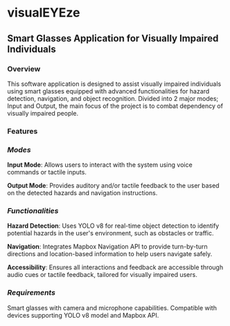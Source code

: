 # visualEYEze
## Smart Glasses Application for Visually Impaired Individuals

### Overview

This software application is designed to assist visually impaired individuals using smart glasses equipped with advanced functionalities for hazard detection, navigation, and object recognition.
Divided into 2 major modes; Input and Output, the main focus of the project is to combat dependency of visually impaired people.

### Features
### *Modes*

**Input Mode**: Allows users to interact with the system using voice commands or tactile inputs.

**Output Mode**: Provides auditory and/or tactile feedback to the user based on the detected hazards and navigation instructions.

### *Functionalities*

**Hazard Detection**: Uses YOLO v8 for real-time object detection to identify potential hazards in the user's environment, such as obstacles or traffic.

**Navigation**: Integrates Mapbox Navigation API to provide turn-by-turn directions and location-based information to help users navigate safely.

**Accessibility**: Ensures all interactions and feedback are accessible through audio cues or tactile feedback, tailored for visually impaired users.

### *Requirements*

Smart glasses with camera and microphone capabilities.
Compatible with devices supporting YOLO v8 model and Mapbox API.
